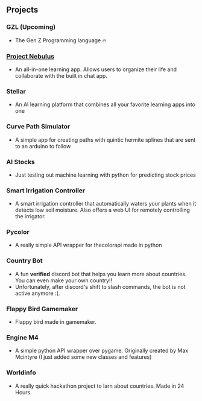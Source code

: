 ## Projects

### GZL (Upcoming)
- The Gen Z Programming language :fire:

### [Project Nebulus](https://github.com/ProjectNebulus/ProjectNebulus)
- An all-in-one learning app. Allows users to organize their life and collaborate with the built in chat app.
  
### Stellar 
- An AI learning platform that combines all your favorite learning apps into one

### Curve Path Simulator
- A simple app for creating paths with quintic hermite splines that are sent to an arduino to follow

### AI Stocks
- Just testing out machine learning with python for predicting stock prices

### Smart Irrigation Controller
- A smart irrigation controller that automatically waters your plants when it detects low soil moisture. Also offers a web UI for remotely controlling the irrigator.

### Pycolor
- A really simple API wrapper for thecolorapi made in python

### Country Bot
- A fun **verified** discord bot that helps you learn more about countries. You can even make your own country!!
- Unfortunately, after discord's shift to slash commands, the bot is not active anymore :(.

### Flappy Bird Gamemaker
- Flappy bird made in gamemaker.

### Engine M4
- A simple python API wrapper over pygame. Originally created by Max Mcintyre (I just added some new classes and features)

### Worldinfo
- A really quick hackathon project to larn about countries. Made in 24 Hours.

  






